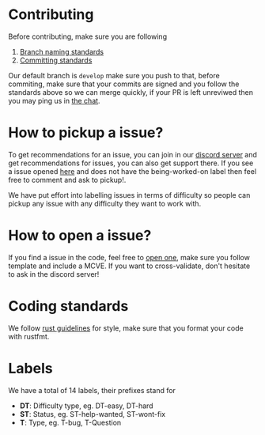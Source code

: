 # Contributing

Before contributing, make sure you are following 
1. [Branch naming standards](https://github.com/OctaneWeb/Octane/wiki/Branch-naming-scheme)
2. [Committing standards](https://github.com/OctaneWeb/Octane/wiki/Commit-guidelines)

Our default branch is `develop` make sure you push to that, before commiting, make sure that your commits are signed and you follow the standards above so we can merge quickly, if your PR is left unreviwed then you may ping us in [the chat](https://discord.gg/j6PsmNC).

# How to pickup a issue? 

To get recommendations for an issue, you can join in our [discord server](https://discord.gg/j6PsmNC) and get recommendations for issues, you can also get support there.
If you see a issue opened [here](https://github.com/OctaneWeb/Octane/issues) and does not have the being-worked-on label then feel free to comment and ask to pickup!. 

We have put effort into labelling issues in terms of difficulty so people can pickup any issue with any difficulty they want to work with.

# How to open a issue?

If you find a issue in the code, feel free to [open one](https://github.com/OctaneWeb/Octane/issues), make sure you follow template and include a MCVE. 
If you want to cross-validate, don't hesitate to ask in the discord server!

# Coding standards

We follow [rust guidelines](https://doc.rust-lang.org/1.0.0/style/README.html) for style, make sure that you format your code with rustfmt. 

# Labels 

We have a total of 14 labels, their prefixes stand for
- **DT**: Difficulty type, eg. DT-easy, DT-hard
- **ST**: Status, eg. ST-help-wanted, ST-wont-fix
- **T**: Type, eg. T-bug, T-Question
